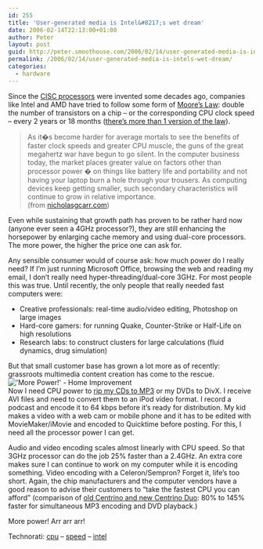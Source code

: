 ```yaml
---
id: 255
title: 'User-generated media is Intel&#8217;s wet dream'
date: 2006-02-14T22:13:00+01:00
author: Peter
layout: post
guid: http://peter.smoothouse.com/2006/02/14/user-generated-media-is-intels-wet-dream/
permalink: /2006/02/14/user-generated-media-is-intels-wet-dream/
categories:
  - hardware
---
```

Since the [CISC processors](http://en.wikipedia.org/wiki/CISC) were invented some decades ago, companies like Intel and AMD have tried to follow some form of [Moore&#8217;s Law](http://www.intel.com/technology/mooreslaw/index.htm): double the number of transistors on a chip &#8211; or the corresponding CPU clock speed &#8211; every 2 years or 18 months ([there&#8217;s more than 1 version of the law](http://www.firstmonday.dk/issues/issue7_11/tuomi/)).

> As it�s become harder for average mortals to see the benefits of faster clock speeds and greater CPU muscle, the guns of the great megahertz war have begun to go silent. In the computer business today, the market places greater value on factors other than processor power � on things like battery life and portability and not having your laptop burn a hole through your trousers. As computing devices keep getting smaller, such secondary characteristics will continue to grow in relative importance.  
> (from [nicholasgcarr.com](http://www.nicholasgcarr.com/digital_renderings/archives/moores_law_rip.shtml))

Even while sustaining that growth path has proven to be rather hard now (anyone ever seen a 4GHz processor?), they are still enhancing the horsepower by enlarging cache memory and using dual-core processors. The more power, the higher the price one can ask for.

Any sensible consumer would of course ask: how much power do I really need? If I&#8217;m just running Microsoft Office, browsing the web and reading my email, I don&#8217;t really need hyper-threading/dual-core 3GHz. For most people this was true. Until recently, the only people that really needed fast computers were:

  * Creative professionals: real-time audio/video editing, Photoshop on large images
  * Hard-core gamers: for running Quake, Counter-Strike or Half-Life on high resolutions
  * Research labs: to construct clusters for large calculations (fluid dynamics, drug simulation)

But that small customer base has grown a lot more as of recently: grassroots multimedia content creation has come to the rescue.  
!['More Power!' - Home Improvement](http://us3.pixagogo.com/S5vpfnjbBPdPl5uRINKMyOkL44RWjOVF6lUEkgE5xfW8LF5kP-W1DCpxbNB9COTu1u!63e7iM1lcryr8hiIG9hQk7b!WRWRvx4tLJPKlO2mpaJfpTn188NgRQsshAZf2vhRLP!vxC0QFfjyUtUQRCPsA__/MorePower.jpg)  
Now I need CPU power to [rip my CDs to MP3](http://blog.forret.com/blog/2005/02/cd-to-mp3-ripping-speed-estimation.html) or my DVDs to DivX. I receive AVI files and need to convert them to an iPod video format. I record a podcast and encode it to 64 kbps before it&#8217;s ready for distribution. My kid makes a video with a web cam or mobile phone and it has to be edited with MovieMaker/iMovie and encoded to Quicktime before posting. For this, I need all the processor power I can get.

Audio and video encoding scales almost linearly with CPU speed. So that 3GHz processor can do the job 25% faster than a 2.4GHz. An extra core makes sure I can continue to work on my computer while it is encoding something. Video encoding with a Celeron/Sempron? Forget it, life&#8217;s too short. Again, the chip manufacturers and the computer vendors have a good reason to advise their customers to &#8220;take the fastest CPU you can afford&#8221; (comparison of [old Centrino and new Centrino Duo](http://www.intel.com/performance/mobile/entertainment.htm): 80% to 145% faster for simultaneous MP3 encoding and DVD playback.)

More power! Arr arr arr!

Technorati: <a href="http://technorati.com/tag/cpu" rel="tag">cpu</a> &#8211; <a href="http://technorati.com/tag/speed" rel="tag">speed</a> &#8211; <a href="http://technorati.com/tag/intel" rel="tag">intel</a>